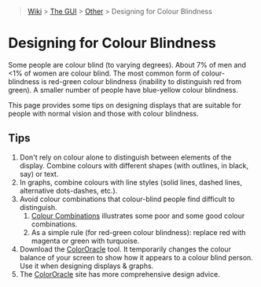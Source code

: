 > [Wiki](Home) > [The GUI](The-GUI) > [Other](GUI-Other) > Designing for Colour Blindness

# Designing for Colour Blindness
Some people are colour blind (to varying degrees).  About 7% of men and <1% of women are colour blind.  The most common form of colour-blindness is red-green colour blindness (inability to distinguish red from green).  A smaller number of people have blue-yellow colour blindness.

This page provides some tips on designing displays that are suitable for people with normal vision and those with colour blindness.

## Tips
1. Don't rely on colour alone to distinguish between elements of the display.  Combine colours with different shapes (with outlines, in black, say) or text.
1. In graphs, combine colours with line styles (solid lines, dashed lines, alternative dots-dashes, etc.).
1. Avoid colour combinations that colour-blind people find difficult to distinguish.
   1. [Colour Combinations](http://www.facilities.rl.ac.uk/isis/computing/ICPdiscussions/Colour_Combinations.pptx) illustrates some poor and some good colour combinations.
   1. As a simple rule (for red-green colour blindness): replace red with magenta or green with turquoise.
1. Download the [ColorOracle](http://colororacle.org/index.html) tool.  It temporarily changes the colour balance of your screen to show how it appears to a colour blind person.  Use it when designing displays & graphs.
1. The [ColorOracle](http://colororacle.org/design.html) site has more comprehensive design advice.